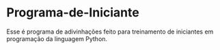 # Programa-de-Iniciante
Esse é programa de adivinhações feito para treinamento de iniciantes em programação da linguagem Python. 
